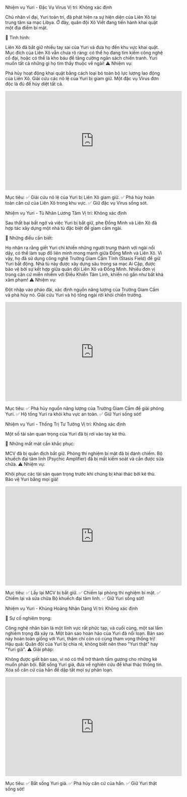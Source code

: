 Nhiệm vụ Yuri - Đặc Vụ Virus
Vị trí: Không xác định

Chủ nhân vĩ đại, Yuri toàn tri, đã phát hiện ra sự hiện diện của Liên Xô tại trung tâm sa mạc Libya. Ở đây, quân đội Xô Viết đang tiến hành khai quật một địa điểm bí mật.

📌 Tình hình:

Liên Xô đã bắt giữ nhiều tay sai của Yuri và đưa họ đến khu vực khai quật.
Mục đích của Liên Xô vẫn chưa rõ ràng: có thể họ đang tìm kiếm công nghệ cổ đại, hoặc có thể là kho báu để tăng cường ngân sách chiến tranh.
Yuri muốn tất cả những gì họ tìm thấy thuộc về ngài!
⚠️ Nhiệm vụ:

Phá hủy hoạt động khai quật bằng cách loại bỏ toàn bộ lực lượng lao động của Liên Xô.
Giải cứu các nô lệ của Yuri bị giam giữ.
Một đặc vụ Virus đơn độc là đủ để hủy diệt tất cả.

<div style="text-align: center;">
    <iframe width="560" height="315" src="https://www.youtube.com/embed/JV7gxArXdI4?si=lxxUgh1gDa4DGluX" 
    frameborder="0" allowfullscreen></iframe>
</div>

Mục tiêu:
✅ Giải cứu nô lệ của Yuri bị Liên Xô giam giữ.
✅ Phá hủy hoàn toàn căn cứ của Liên Xô trong khu vực.
✅ Giữ đặc vụ Virus sống sót.

Nhiệm vụ Yuri - Tù Nhân Lương Tâm
Vị trí: Không xác định

Sau thất bại bất ngờ và việc Yuri bị bắt giữ, phe Đồng Minh và Liên Xô đã hợp tác xây dựng một nhà tù đặc biệt để giam cầm ngài.

📌 Những điều cần biết:

Họ nhận ra rằng giết Yuri chỉ khiến những người trung thành với ngài nổi dậy, có thể làm sụp đổ liên minh mong manh giữa Đồng Minh và Liên Xô.
Vì vậy, họ đã sử dụng công nghệ Trường Giam Cầm Tĩnh (Stasis Field) để giữ Yuri bất động.
Nhà tù này được xây dựng sâu trong sa mạc Ai Cập, được bảo vệ bởi sự kết hợp giữa quân đội Liên Xô và Đồng Minh.
Nhiều đơn vị trong căn cứ miễn nhiễm với Điều Khiển Tâm Linh, khiến nó gần như bất khả xâm phạm!
⚠️ Nhiệm vụ:

Đột nhập vào pháo đài, xác định nguồn năng lượng của Trường Giam Cầm và phá hủy nó.
Giải cứu Yuri và hộ tống ngài rời khỏi chiến trường.

<div style="text-align: center;">
    <iframe width="560" height="315" src="https://www.youtube.com/embed/4YqQW3V914M?si=heXVlMcYrcmQ3k0T" 
    frameborder="0" allowfullscreen></iframe>
</div>

Mục tiêu:
✅ Phá hủy nguồn năng lượng của Trường Giam Cầm để giải phóng Yuri.
✅ Hộ tống Yuri ra khỏi khu vực an toàn.
✅ Giữ Yuri sống sót!

Nhiệm vụ Yuri - Thống Trị Tư Tưởng
Vị trí: Không xác định

Một số tài sản quan trọng của Yuri đã bị rơi vào tay kẻ thù.

📌 Những mất mát cần khắc phục:

MCV đã bị quân địch bắt giữ.
Phòng thí nghiệm bí mật đã bị đánh chiếm.
Bộ khuếch đại tâm linh (Psychic Amplifier) đã bị mất kiểm soát và cần được sửa chữa.
⚠️ Nhiệm vụ:

Khôi phục các tài sản quan trọng trước khi chúng bị khai thác bởi kẻ thù.
Bảo vệ Yuri bằng mọi giá!

<div style="text-align: center;">
    <iframe width="560" height="315" src="https://www.youtube.com/embed/EqTI4Vvae9I?si=Av_x1n-0M6SEPcid" 
    frameborder="0" allowfullscreen></iframe>
</div>

Mục tiêu:
✅ Lấy lại MCV bị bắt giữ.
✅ Chiếm lại phòng thí nghiệm bí mật.
✅ Chiếm lại và sửa chữa Bộ khuếch đại tâm linh.
✅ Giữ Yuri sống sót!

Nhiệm vụ Yuri - Khủng Hoảng Nhận Dạng
Vị trí: Không xác định

📌 Sự cố nghiêm trọng:

Công nghệ nhân bản là một lĩnh vực rất phức tạp, và cuối cùng, một sai lầm nghiêm trọng đã xảy ra.
Một bản sao hoàn hảo của Yuri đã nổi loạn.
Bản sao này hoàn toàn giống với Yuri, thậm chí còn có cùng tham vọng thống trị!
Hậu quả: Quân đội của Yuri bị chia rẽ, không biết nên theo "Yuri thật" hay "Yuri giả".
⚠️ Giải pháp:

Không được giết bản sao, vì nó có thể trở thành tấm gương cho những kẻ muốn phản bội.
Bắt sống Yuri giả, đưa về nghiên cứu để khai thác thông tin.
Xóa sổ căn cứ của hắn để dập tắt mọi sự phản loạn.

<div style="text-align: center;">
    <iframe width="560" height="315" src="https://www.youtube.com/embed/I2UpN0qDysg?si=6phbunCaFS4uUw8a" 
    frameborder="0" allowfullscreen></iframe>
</div>

Mục tiêu:
✅ Bắt sống Yuri giả.
✅ Phá hủy căn cứ của hắn.
✅ Giữ Yuri thật sống sót!

